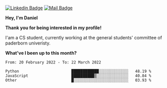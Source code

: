 [![Linkedin Badge](https://img.shields.io/badge/-LinkedIn-0e76a8?style=flat-square&logo=Linkedin&logoColor=white)](https://www.linkedin.com/in/daniel-negi-592ba3223/)
[![Mail Badge](https://img.shields.io/badge/Gmail-D14836?style=flat-square&logo=gmail&logoColor=white)](mailto:daniel.ravi.negi@googlemail.com)

**Hey, I'm Daniel**

**Thank you for being interested in my profile!**

I'am a CS student, currently working at the general students' committee of paderborn univeristy.

**What've I been up to this month?** 

<!--START_SECTION:waka-->

```text
From: 20 February 2022 - To: 22 March 2022

Python                       ████████████░░░░░░░░░░░░░   48.19 %
JavaScript                   ██████████▒░░░░░░░░░░░░░░   40.84 %
Other                        █░░░░░░░░░░░░░░░░░░░░░░░░   03.93 %
```

<!--END_SECTION:waka-->
